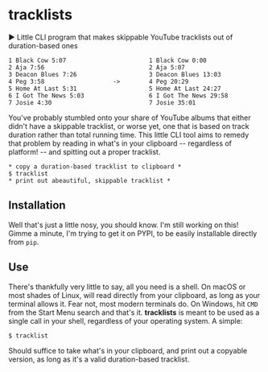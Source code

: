 # tracklists
 :arrow_forward: Little CLI program that makes skippable YouTube tracklists out of duration-based ones
 
    1 Black Cow 5:07                       1 Black Cow 0:00
    2 Aja 7:56                             2 Aja 5:07
    3 Deacon Blues 7:26                    3 Deacon Blues 13:03
    4 Peg 3:58                   ->        4 Peg 20:29
    5 Home At Last 5:31                    5 Home At Last 24:27
    6 I Got The News 5:03                  6 I Got The News 29:58
    7 Josie 4:30                           7 Josie 35:01


You've probably stumbled onto your share of YouTube albums that either didn't have a skippable tracklist, or worse yet, one that is based on track duration rather than total running time. This little CLI tool aims to remedy that problem by reading in what's in your clipboard -- regardless of platform! -- and spitting out a proper tracklist.

    * copy a duration-based tracklist to clipboard *
    $ tracklist
    * print out abeautiful, skippable tracklist *

## Installation
Well that's just a little nosy, you should know. I'm still working on this! Gimme a minute, I'm trying to get it on PYPI, to be easily installable directly from `pip`.

## Use
There's thankfully very little to say, all you need is a shell. On macOS or most shades of Linux, will read directly from your clipboard, as long as your terminal allows it. Fear not, most modern terminals do. On Windows, hit `CMD` from the Start Menu search and that's it. **tracklists** is meant to be used as a single call in your shell, regardless of your operating system. A simple:

    $ tracklist
    
Should suffice to take what's in your clipboard, and print out a copyable version, as long as it's a valid duration-based tracklist.



